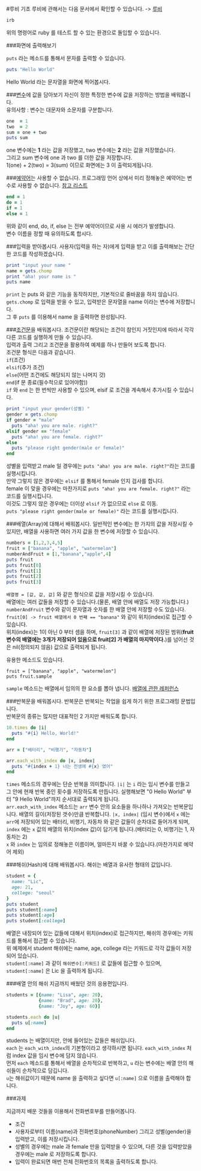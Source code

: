 #루비 기초
루비에 관해서는 다음 문서에서 확인할 수 있습니다. ->
[루비](https://www.ruby-lang.org/ko/about/)

```ruby
irb
```
위의 명령어로 ruby 를 테스트 할 수 있는 환경으로 돌입할 수 있습니다.

###화면에 출력해보기  

`puts` 라는 메소드를 통해서 문자를 출력할 수 있습니다.
```ruby
puts "Hello World"
```
Hello World 라는 문자열을 화면에 찍어봅시다.

###[변수](https://ko.wikipedia.org/wiki/%EB%B3%80%EC%88%98)에 값을 담아보기
자신이 정한 특정한 변수에 값을 저장하는 방법을 배워봅니다.  
유의사항 : 변수는 대문자와 소문자를 구분합니다.
```ruby
one  = 1
two  = 2
sum = one + two
puts sum
```
one 변수에는 **1** 라는 값을 저장했고, two 변수에는 **2** 라는 값을 저장했습니다.  
그리고 sum 변수에 one 과 two 를 더한 값을 저장합니다.  
1(one) + 2(two) = 3(sum) 이므로 화면에는 3 이 출력되게됩니다.

###[예약어](https://ko.wikipedia.org/wiki/%EC%98%88%EC%95%BD%EC%96%B4)는 사용할 수 없습니다.
프로그래밍 언어 상에서 미리 정해놓은 예약어는 변수로 사용할 수 없습니다. [참고 리스트](http://www.rubymagic.org/posts/ruby-and-rails-reserved-words)
```ruby
end = 1
do = 1
if = 1
else = 1
```
위와 같이 end, do, if, else 는 전부 예약어이므로 사용 시 에러가 발생합니다.  
변수 이름을 정할 때 유의하도록 합시다.

###입력을 받아봅시다.
사용자(입력을 하는 자)에게 입력을 받고 이를 출력해보는 간단한 코드를 작성하겠습니다.

```ruby
print "input your name "
name = gets.chomp
print "aha! your name is "
puts name
```
`print` 는 puts 와 같은 기능을 동작하지만, 기본적으로 줄바꿈을 하지 않습니다.  
`gets.chomp` 로 입력을 받을 수 있고, 입력받은 문자열을 name 이라는 변수에 저장합니다.  
그 후 `puts` 를 이용해서 name 을 출력하면 완성됩니다.

###[조건문](https://ko.wikipedia.org/wiki/%EC%A1%B0%EA%B1%B4%EB%AC%B8)을 배워봅시다.
조건문이란 해당되는 조건이 참인지 거짓인지에 따라서 각각 다른 코드를 실행하게 만들 수 있습니다.  
입력과 출력 그리고 조건문을 활용하여 예제를 하나 만들어 보도록 합니다.  
조건문 형식은 다음과 같습니다.  
`if`(조건)  
`elsif`(추가 조건)  
`else`(어떤 조건에도 해당되지 않는 나머지 것)  
`end`(if 문 종료(필수적으로 있어야함))  
`if` 와 `end` 는 한 번씩만 사용할 수 있으며,  elsif 로 조건을 계속해서 추가시킬 수 있습니다.
```ruby
print "input your gender(성별) "
gender = gets.chomp
if gender = "male"
  puts "aha! you are male. right?"
elsif gender == "female"
  puts "aha! you are female. right?"
else
  puts "please right gender(male or female)"
end
```
성별을 입력받고 male 일 경우에는 `puts "aha! you are male. right?"`라는 코드를 실행시킵니다.  
만약 그렇지 않은 경우에는 `elsif` 를 통해서 female 인지 검사를 합니다.  
female 이 맞을 경우에는 마찬가지로 `puts "aha! you are female. right?"` 라는 코드를 실행시킵니다.  
이것도 그렇지 않은 경우에는 더이상 `elsif` 가 없으므로 `else` 로 이동.  
`puts "please right gender(male or female)"` 라는 코드를 실행시킵니다.

###배열(Array)에 대해서 배워봅시다.
일반적인 변수에는 한 가지의 값을 저장시킬 수 있지만, 배열을 사용하면 여러 가지 값을 한 변수에 저장할 수 있습니다.
```ruby
numbers = [1,2,3,4,5]
fruit = ["banana", "apple", "watermelon"]
numberAndFruit = [1,"banana","apple",4]
puts fruit
puts fruit[0]
puts fruit[1]
puts fruit[2]
puts fruit[3]
```
`배열명 = [값, 값, 값]` 와 같은 형식으로 값을 저장시킬 수 있습니다.  
배열에는 여러 값들을 저장할 수 있습니다.(물론, 배열 안에 배열도 저장 가능합니다.)  
`numberAndFruit` 변수와 같이 문자열과 숫자를 한 배열 안에 저장할 수도 있습니다.  
`fruit[0] -> fruit 배열에서 0 번째 == "banana"` 와 같이 위치(index)로 접근할 수 있습니다.  
위치(index)는 1이 아닌 0 부터 셈을 하며, `fruit[3]` 과 같이 배열에 저장된 범위(**fruit 변수의 배열에는 3개가 저장되어 있음으로 fruit[2] 가 배열의 마지막이다.**)를 넘어선 것은 nil(정의되지 않음) 값으로 출력되게 됩니다.

유용한 메소드도 있습니다.
```
fruit = ["banana", "apple", "watermelon"]
puts fruit.sample
```
`sample` 메소드는 배열에서 임의의 한 요소를 뽑아 냅니다. [배열에 관한 레퍼런스](http://ruby-doc.org/core-2.2.0/Array.html)

###반복문을 배워봅시다.
반복문은 반복되는 작업을 쉽게 하기 위한 프로그래밍 문법입니다.  
반복문의 종류는 많지만 대표적인 2 가지만 배워도록 합니다.
```ruby
10.times do |i|
  puts "#{i} Hello, World!"
end

arr = ["배터리", "비행기", "자동차"]

arr.each_with_index do |x, index|
  puts "#{index + 1} 너는 전생에 #{x} 였어"
end
```

`times` 메소드의 경우에는 단순 반복을 의미합니다. `|i|` 는 `i` 라는 임시 변수를 만들고 그 안에 현재 반복 중인 횟수를 저장하도록 만듭니다. 실행해보면 "0 Hello World" 부터 "9 Hello World"까지 순서대로 출력되게 됩니다.  
`arr.each_with_index` 메소드는 `arr` 변수 안의 요소들을 하나하나 가져오는 반복문입니다. 배열의 길이(저장된 갯수)만큼 반복합니다. `|x, index|` (임시 변수)에서 `x` 에는 `arr`에 저장되어 있는 배터리, 비행기, 자동차 와 같은 값들이 순차대로 들어가게 되며, `index` 에는 `x` 값의 배열의 위치(index 값)이 담기게 됩니다.(배터리는 0, 비행기는 1, 자동차는 2)  
`x` 와 `index` 는 임의로 정해놓은 이름이며, 얼마든지 바꿀 수 있습니다.(마찬가지로 예약어 제외)

###해쉬(Hash)에 대해 배워봅시다.
해쉬는 배열과 유사한 형태의 값입니다.
```ruby
student = {
  name: "Lic",
  age: 21,
  college: "seoul"
}
puts student
puts student[:name]
puts student[:age]
puts student[:college]
```
배열은 내장되어 있는 값들에 대해서 위치(index)로 접근하지만, 해쉬의 경우에는 키워드를 통해서 접근할 수 있습니다.  
위 예제에서 student 해쉬에는 name, age, college 라는 키워드로 각각 값들이 저장되어 있습니다.  
`student[:name]` 과 같이 `해쉬변수[:키워드]` 로 값들에 접근할 수 있으며, `student[:name]` 은 Lic 을 출력하게 됩니다.

###배열 안의 해쉬
지금까지 배웠던 것의 응용편입니다.
```ruby
students = [{name: "Lisa", age: 20},
            {name: "Brad", age: 20},
            {name: "Joy", age: 60}]

students.each do |u|
  puts u[:name]
end
```
students 는 배열이지만, 안에 들어있는 값들은 해쉬입니다.  
`each` 는 `each_with_index`의 기본형이라고 생각하시면 됩니다. `each_with_index` 처럼 index 값을 임시 변수에 담지 않습니다.  
먼저 `each` 메소드를 통해서 배열을 순차적으로 반복하고, `u` 라는 변수에는 배열 안의 해쉬들이 순차적으로 담깁니다.  
`u`는 해쉬값이기 때문에 name 을 출력하고 싶다면 `u[:name]` 으로 이름을 출력해야 합니다.

###과제

지금까지 배운 것들을 이용해서 전화번호부를 만들어봅니다.

- 조건
 - 사용자로부터 이름(name)과 전화번호(phoneNumber) 그리고 성별(gender)을 입력받고, 이를 저장시킵니다.
 - 성별의 경우에는 male 과 female 만을 입력받을 수 있으며, 다른 것을 입력받았을 경우에는 male 로 저장하도록 합니다. 
 - 입력이 완료되면 매번 전체 전화번호의 목록을 출력하도록 합니다.
